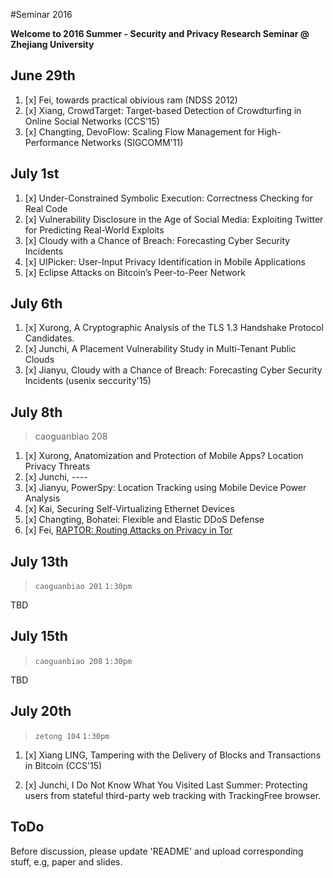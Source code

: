 ﻿#Seminar 2016

**Welcome to 2016 Summer - Security and Privacy Research Seminar @ Zhejiang University**
## June 29th

1. [x] Fei, towards practical obivious ram (NDSS 2012)
2. [x] Xiang, CrowdTarget: Target-based Detection of Crowdturfing in Online Social Networks (CCS’15)
3. [x] Changting, DevoFlow: Scaling Flow Management for High-Performance Networks (SIGCOMM'11)

## July 1st

1. [x] Under-Constrained Symbolic Execution: Correctness Checking for Real Code
2. [x] Vulnerability Disclosure in the Age of Social Media: Exploiting Twitter for Predicting Real-World Exploits
3. [x] Cloudy with a Chance of Breach: Forecasting Cyber Security Incidents
4. [x] UIPicker: User-Input Privacy Identification in Mobile Applications
5. [x] Eclipse Attacks on Bitcoin’s Peer-to-Peer Network

## July 6th

1. [x] Xurong, A Cryptographic Analysis of the TLS 1.3 Handshake Protocol Candidates.
2. [x] Junchi, A Placement Vulnerability Study in Multi-Tenant Public Clouds
3. [x] Jianyu, Cloudy with a Chance of Breach: Forecasting Cyber Security Incidents (usenix seccurity'15)


## July 8th

> caoguanbiao 208

1. [x] Xurong, Anatomization and Protection of Mobile Apps? Location Privacy Threats
2. [x] Junchi, ----
3. [x] Jianyu, PowerSpy: Location Tracking using Mobile Device Power Analysis
4. [x] Kai, Securing Self-Virtualizing Ethernet Devices
5. [x] Changting, Bohatei: Flexible and Elastic DDoS Defense
6. [x] Fei, [RAPTOR: Routing Attacks on Privacy in Tor](https://www.usenix.org/conference/usenixsecurity15/technical-sessions/presentation/sun)

## July 13th

> `caoguanbiao 201` `1:30pm`

TBD

## July 15th

> `caoguanbiao 208` `1:30pm`

TBD

## July 20th

> `zetong 104` `1:30pm`

1. [x] Xiang LING, Tampering with the Delivery of Blocks and Transactions in Bitcoin (CCS'15)

2. [x] Junchi, I Do Not Know What You Visited Last Summer: Protecting users from stateful third-party web tracking with TrackingFree browser.


## ToDo
Before discussion, please update 'README' and upload corresponding stuff, e.g, paper and slides.
